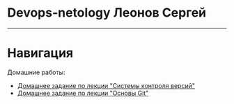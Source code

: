# Devops-netology Леонов Сергей     
___
# Навигация
Домашние работы:
* [Домашнее задание по лекции "Системы контроля версий"](https://github.com/AndroidSmike/devops-netology/tree/main/02-git-01-vcs)
* [Домашнее задание по лекции "Основы Git"](https://github.com/AndroidSmike/devops-netology/tree/main/02-git-02-base)